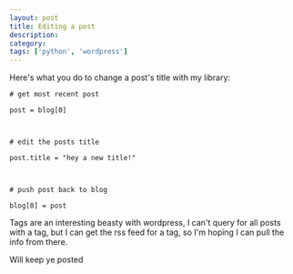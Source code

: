 ```yaml
---
layout: post
title: Editing a post
description: 
category:
tags: ['python', 'wordpress']
---
```


Here's what you do to change a post's title with my library:





    # get most recent post

    post = blog[0]



    # edit the posts title

    post.title = "hey a new title!"



    # push post back to blog

    blog[0] = post





Tags are an interesting beasty with wordpress, I can't query for all posts with a tag, but I can get the rss feed for a tag, so I'm hoping I can pull the info from there.

Will keep ye posted